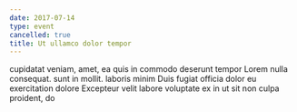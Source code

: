```yaml
---
date: 2017-07-14
type: event
cancelled: true
title: Ut ullamco dolor tempor
---
```

cupidatat veniam, amet, ea quis in commodo deserunt tempor Lorem nulla consequat. sunt in mollit. laboris minim Duis fugiat officia dolor eu exercitation dolore Excepteur velit labore voluptate ex in ut sit non culpa proident, do